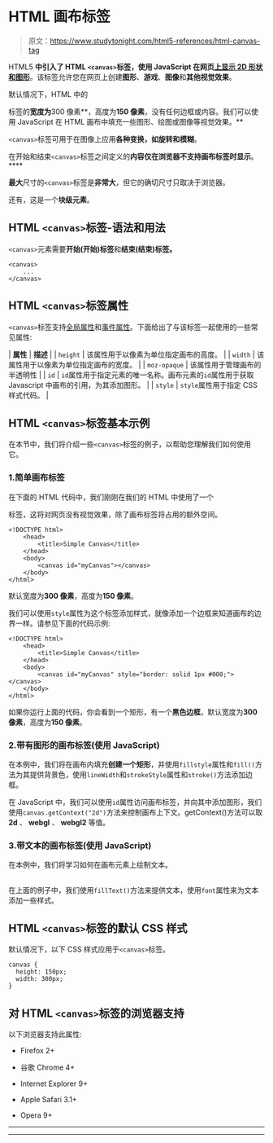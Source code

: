 # HTML 画布标签

> 原文：<https://www.studytonight.com/html5-references/html-canvas-tag>

HTML5 **中引入了 HTML `<canvas>`标签，使用 JavaScript 在网页[上显示 2D 形状和图形](https://www.studytonight.com/javascript)**。该标签允许您在网页上创建**图形**、**游戏**、**图像**和**其他视觉效果**。

默认情况下，HTML 中的

<canvas>标签的**宽度为**300 像素**，高度为**150 像素**，没有任何边框或内容。我们可以使用 JavaScript 在 HTML 画布中填充一些图形、绘图或图像等视觉效果。**</canvas>

`<canvas>`标签可用于在图像上应用**各种变换，如旋转和模糊**。

在开始和结束`<canvas>`标签之间定义的**内容仅在浏览器不支持画布标签时显示**。****

**最大**尺寸的`<canvas>`标签是**非常大**，但它的确切尺寸只取决于浏览器。

还有，这是一个**块级元素**。

## HTML `<canvas>`标签-语法和用法

`<canvas>`元素需要**开始(开始)标签**和**结束(结束)标签。**

```
<canvas>
    ...
</canvas>
```

## HTML `<canvas>`标签属性

`<canvas>`标签支持[全局属性](https://www.studytonight.com/html5-references/html-global-attributes)和[事件属性](https://www.studytonight.com/html5-references/html-event-attributes)。下面给出了与该标签一起使用的一些常见属性:

| **属性** | **描述** |
| `height` | 该属性用于以像素为单位指定画布的高度。 |
| `width` | 该属性用于以像素为单位指定画布的宽度。 |
| `moz-opaque` | 该属性用于管理画布的半透明性 |
| `id` | `id`属性用于指定元素的唯一名称。画布元素的`id`属性用于获取 Javascript 中画布的引用，为其添加图形。 |
| `style` | `style`属性用于指定 CSS 样式代码。 |

## HTML `<canvas>`标签基本示例

在本节中，我们将介绍一些`<canvas>`标签的例子，以帮助您理解我们如何使用它。

### 1.简单画布标签

在下面的 HTML 代码中，我们刚刚在我们的 HTML 中使用了一个

<canvas>标签，这将对网页没有视觉效果，除了画布标签将占用的额外空间。</canvas>

```
<!DOCTYPE html>
    <head>
        <title>Simple Canvas</title>
    </head>
    <body>
        <canvas id="myCanvas"></canvas>
    </body>
</html> 
```

默认宽度为**300 像素**，高度为**150 像素**。

我们可以使用`style`属性为这个标签添加样式，就像添加一个边框来知道画布的边界一样。请参见下面的代码示例:

```
<!DOCTYPE html>
    <head>
        <title>Simple Canvas</title>
    </head>
    <body>
        <canvas id="myCanvas" style="border: solid 1px #000;"></canvas>
    </body>
</html> 
```

如果你运行上面的代码，你会看到一个矩形，有一个**黑色边框**，默认宽度为**300 像素**，高度为**150 像素**。

### 2.带有图形的画布标签(使用 JavaScript)

在本例中，我们将在画布内填充**创建一个矩形**，并使用`fillstyle`属性和`fill()`方法为其提供背景色，使用`lineWidth`和`strokeStyle`属性和`stroke()`方法添加边框。

在 JavaScript 中，我们可以使用`id`属性访问画布标签，并向其中添加图形，我们使用`canvas.getContext("2d")`方法来控制画布上下文。getContext()方法可以取 **2d** 、 **webgl** 、 **webgl2** 等值。

### 3.带文本的画布标签(使用 JavaScript)

在本例中，我们将学习如何在画布元素上绘制文本。

## 

在上面的例子中，我们使用`fillText()`方法来提供文本，使用`font`属性来为文本添加一些样式。

## HTML `<canvas>`标签的默认 CSS 样式

默认情况下，以下 CSS 样式应用于`<canvas>`标签。

```
canvas {
  height: 150px;
  width: 300px;
}
```

## 对 HTML `<canvas>`标签的浏览器支持

以下浏览器支持此属性:

*   Firefox 2+

*   谷歌 Chrome 4+

*   Internet Explorer 9+

*   Apple Safari 3.1+

*   Opera 9+

* * *

* * *